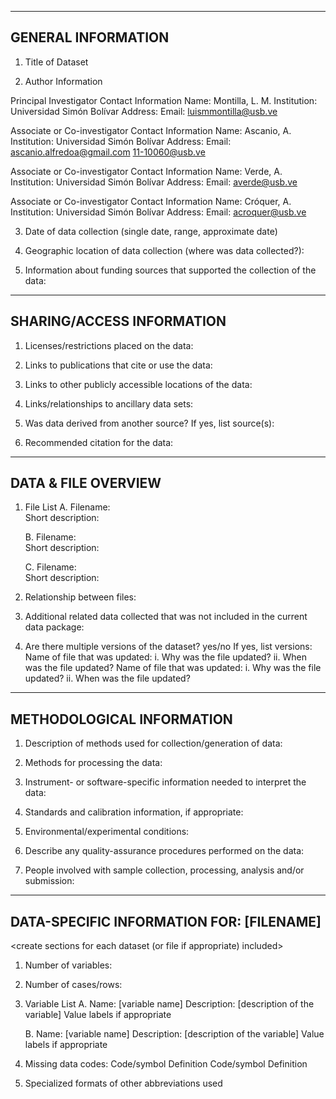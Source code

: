 -------------------
GENERAL INFORMATION
-------------------


1. Title of Dataset 


2. Author Information


  Principal Investigator Contact Information
        Name: Montilla, L. M.
           Institution: Universidad Simón Bolívar
           Address:
           Email: luismmontilla@usb.ve


  Associate or Co-investigator Contact Information
        Name: Ascanio, A.
           Institution: Universidad Simón Bolívar
           Address:
           Email: ascanio.alfredoa@gmail.com
                  11-10060@usb.ve


  Associate or Co-investigator Contact Information
           Name: Verde, A.
           Institution: Universidad Simón Bolívar
           Address:
           Email: averde@usb.ve
           
  Associate or Co-investigator Contact Information
           Name: Cróquer, A.
           Institution: Universidad Simón Bolívar
           Address:
           Email: acroquer@usb.ve

3. Date of data collection (single date, range, approximate date) <suggested format YYYYMMDD>


4. Geographic location of data collection (where was data collected?): 


5. Information about funding sources that supported the collection of the data:




--------------------------
SHARING/ACCESS INFORMATION
-------------------------- 


1. Licenses/restrictions placed on the data:


2. Links to publications that cite or use the data:


3. Links to other publicly accessible locations of the data:


4. Links/relationships to ancillary data sets:


5. Was data derived from another source?
           If yes, list source(s):


6. Recommended citation for the data:




---------------------
DATA & FILE OVERVIEW
---------------------


1. File List
   A. Filename:        
      Short description:        


        
   B. Filename:        
      Short description:        


        
   C. Filename:        
      Short description:


2. Relationship between files:        




3. Additional related data collected that was not included in the current data package:




4. Are there multiple versions of the dataset? yes/no
   If yes, list versions:
           Name of file that was updated:
                     i. Why was the file updated? 
                ii. When was the file updated?
           Name of file that was updated:
                      i. Why was the file updated?
                    ii. When was the file updated?






--------------------------
METHODOLOGICAL INFORMATION
--------------------------


1. Description of methods used for collection/generation of data: 
<Include links or references to publications or other documentation containing experimental design or protocols used in data collection>


2. Methods for processing the data: <describe how the submitted data were generated from the raw or collected data>


3. Instrument- or software-specific information needed to interpret the data:


4. Standards and calibration information, if appropriate:


5. Environmental/experimental conditions:


6. Describe any quality-assurance procedures performed on the data:


7. People involved with sample collection, processing, analysis and/or submission:






-----------------------------------------
DATA-SPECIFIC INFORMATION FOR: [FILENAME]
-----------------------------------------
<create sections for each dataset (or file if appropriate) included>


1. Number of variables:


2. Number of cases/rows: 


3. Variable List
    A. Name: [variable name]
       Description: [description of the variable]
                    Value labels if appropriate



    B. Name: [variable name]
       Description: [description of the variable]
                    Value labels if appropriate



4. Missing data codes:
        Code/symbol        Definition
        Code/symbol        Definition


5. Specialized formats of other abbreviations used
